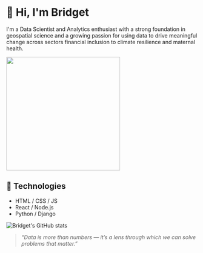 # 👋 Hi, I'm Bridget

I'm a Data Scientist and Analytics enthusiast with a strong foundation in geospatial science and a growing passion for using data to drive meaningful change across sectors  financial inclusion to climate resilience and maternal health.



<img src="https://media.giphy.com/media/L8K62iTDkzGX6/giphy.gif" width="300"/>

## 🚀 Technologies

- HTML / CSS / JS
- React / Node.js
- Python / Django

<!-- You can also include stats and badges -->

![Bridget's GitHub stats](https://github-readme-stats.vercel.app/api?username=bridget100&show_icons=true)

> _“Data is more than numbers — it’s a lens through which we can solve problems that matter.”_
